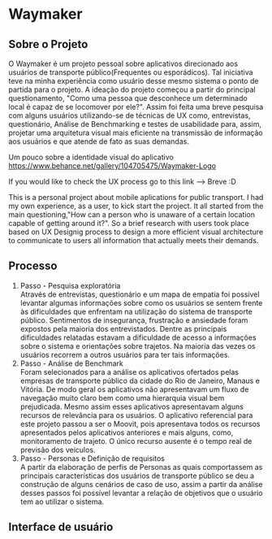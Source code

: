 # Waymaker

<h2> Sobre o Projeto</h2>
O Waymaker é um projeto pessoal sobre aplicativos direcionado aos usuários de transporte público(Frequentes ou esporádicos). Tal iniciativa teve na minha experiência como usuário desse mesmo sistema o ponto de partida para o projeto. A ideação do projeto começou a partir do principal questionamento, "Como uma pessoa que desconhece um determinado local é capaz de se locomover por ele?". Assim foi feita uma breve pesquisa com alguns usuários utilizando-se de técnicas de UX como, entrevistas, questionário, Análise de Benchmarking e testes de usabilidade para, assim, projetar uma arquitetura visual mais eficiente na transmissão de informação aos usuários e que atende de fato as suas demandas.

Um pouco sobre a identidade visual do aplicativo
https://www.behance.net/gallery/104705475/Waymaker-Logo


If you would like to check the UX process go to this link --> Breve :D

This is a personal project about mobile aplications for public transport. I had my own experience, as a user, to kick start the project. It all started from the main questioning,"How can a person who is unaware of a certain location capable of getting around it?". So a brief research with users took place based on UX Designig process to design a more efficient visual architecture to communicate to users all information that actually meets their demands.


<h2> Processo </h2>
<ol>
  <li>Passo - Pesquisa exploratória</li>
Através de entrevistas, questionário e um mapa de empatia foi possível levantar algumas informações sobre como os usuários se sentem frente às dificuldades que enfrentam na utilização do sistema de transporte público. Sentimentos de insegurança, frustração e ansiedade foram expostos pela maioria dos entrevistados. Dentre as principais dificuldades relatadas estavam a dificuldade de acesso a informações sobre o sistema e orientações sobre trajetos. Na maioria das vezes os usuários recorrem a outros usuários para ter tais informações.
  <li>Passo - Análise de Benchmark</li>
Foram selecionados para a análise os aplicativos ofertados pelas empresas de transporte público da cidade do Rio de Janeiro, Manaus e Vitória. De modo geral os aplicativos não apresentavam um fluxo de navegação muito claro bem como uma hierarquia visual bem prejudicada. Mesmo assim esses aplicativos apresentavam alguns recursos de relevância para os usuários. O aplicativo referencial para este projeto passou a ser o Moovit, pois apresentava todos os recursos apresentados pelos aplicativos anteriores e mais alguns, como, monitoramento de trajeto. O único recurso ausente é o tempo real de previsão dos veículos.
  <li>Passo - Personas e Definição de requisitos</li>
A partir da elaboração de perfis de Personas as quais comportassem as principais características dos usuários de transporte público se deu a construção de alguns cenários de caso de uso, assim a partir da análise desses passos foi possível levantar a relação de objetivos que o usuário tem ao utilizar o sistema.
  
 
</ol>

<h2> Interface de usuário</h2>
